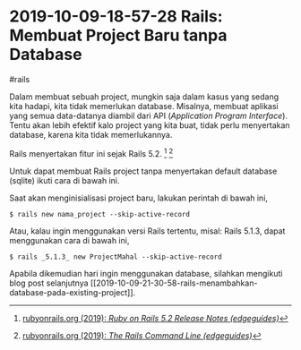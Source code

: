 # 2019-10-09-18-57-28 Rails: Membuat Project Baru tanpa Database

#rails

Dalam membuat sebuah project, mungkin saja dalam kasus yang sedang kita hadapi, kita tidak memerlukan database. Misalnya, membuat aplikasi yang semua data-datanya diambil dari API (*Application Program Interface*). Tentu akan lebih efektif kalo project yang kita buat, tidak perlu menyertakan database, karena kita tidak memerlukannya.

Rails menyertakan fitur ini sejak Rails 5.2. [^1] [^2]

Untuk dapat membuat Rails project tanpa menyertakan default database (sqlite) ikuti cara di bawah ini.

Saat akan menginisialisasi project baru, lakukan perintah di bawah ini,

```terminal
$ rails new nama_project --skip-active-record
```

Atau, kalau ingin menggunakan versi Rails tertentu, misal: Rails 5.1.3, dapat menggunakan cara di bawah ini,

```terminal
$ rails _5.1.3_ new ProjectMahal --skip-active-record
```

Apabila dikemudian hari ingin menggunakan database, silahkan mengikuti blog post selanjutnya [[2019-10-09-21-30-58-rails-menambahkan-database-pada-existing-project]].


[^1]: [rubyonrails.org (2019): _Ruby on Rails 5.2 Release Notes (edgeguides)_](https://edgeguides.rubyonrails.org/5_2_release_notes.html)
[^2]: [rubyonrails.org (2019): _The Rails Command Line (edgeguides)_](https://edgeguides.rubyonrails.org/command_line.html)
